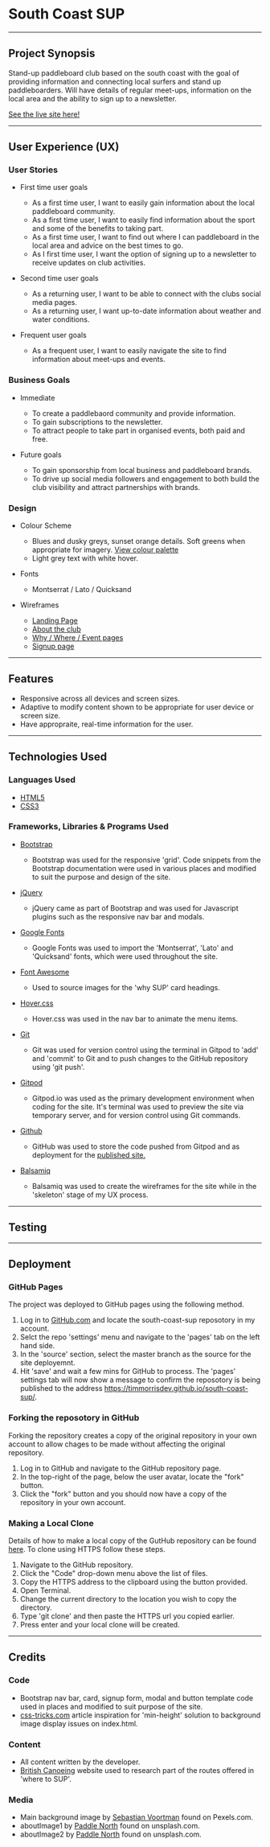 # South Coast SUP
___

## Project Synopsis


Stand-up paddleboard club based on the south coast with the goal of providing information and connecting local surfers and stand up paddleboarders. 
Will have details of regular meet-ups, information on the local area and the ability to sign up to a newsletter. 

[See the live site here!](https://timmorrisdev.github.io/south-coast-sup/)

___
## User Experience (UX)

### User Stories

- First time user goals
    - As a first time user, I want to easily gain information about the local paddleboard community.
    - As a first time user, I want to easily find information about the sport and some of the benefits to taking part.
    - As a first time user, I want to find out where I can paddleboard in the local area and advice on the best times to go.
    - As I first time user, I want the option of signing up to a newsletter to receive updates on club activities.

- Second time user goals
    - As a returning user, I want to be able to connect with the clubs social media pages.
    - As a returning user, I want up-to-date information about weather and water conditions.

- Frequent user goals
    - As a frequent user, I want to easily navigate the site to find information about meet-ups and events.

### Business Goals

- Immediate
    - To create a paddlebaord community and provide information.
    - To gain subscriptions to the newsletter.
    - To attract people to take part in organised events, both paid and free.

- Future goals
    - To gain sponsorship  from local business and paddleboard brands.
    - To drive up social media followers and engagement to both build the club visibility and attract partnerships with brands. 

### Design

- Colour Scheme
    - Blues and dusky greys, sunset orange details. Soft greens when appropriate for imagery. [View colour palette](https://github.com/TimMorrisDev/south-coast-sup/blob/master/assets/images/SurfSUP3.png)
    - Light grey text with white hover.

- Fonts
    - Montserrat / Lato / Quicksand

- Wireframes
    - [Landing Page](https://github.com/TimMorrisDev/south-coast-sup/blob/master/assets/wireframes/Landing%20Page.png)
    - [About the club](https://github.com/TimMorrisDev/south-coast-sup/blob/master/assets/wireframes/About.png)
    - [Why / Where / Event pages](https://github.com/TimMorrisDev/south-coast-sup/blob/master/assets/wireframes/Why_%20_%20Where%20_%20Events%20pages.png)
    - [Signup page](https://github.com/TimMorrisDev/south-coast-sup/blob/master/assets/wireframes/Signup.png)


___
## Features
- Responsive across all devices and screen sizes.
- Adaptive to modify content shown to be appropriate for user device or screen size.
- Have appropraite, real-time information for the user.


___
## Technologies Used
### Languages Used
- [HTML5](https://en.wikipedia.org/wiki/HTML5)
- [CSS3](https://en.wikipedia.org/wiki/CSS)

### Frameworks, Libraries & Programs Used
- [Bootstrap](https://getbootstrap.com/docs/4.5/getting-started/introduction/)
    - Bootstrap was used for the responsive 'grid'. Code snippets from the Bootstrap documentation were used in various places and modified to suit the purpose and design of the site.
- [jQuery](https://jquery.com/)
    - jQuery came as part of Bootstrap and was used for Javascript plugins such as the responsive nav bar and modals.
- [Google Fonts](https://fonts.google.com/)
    - Google Fonts was used to import the 'Montserrat', 'Lato' and 'Quicksand' fonts, which were used throughout the site.
- [Font Awesome](https://fontawesome.com/)
    - Used to source images for the 'why SUP' card headings.
- [Hover.css](https://ianlunn.github.io/Hover/)
    - Hover.css was used in the nav bar to animate the menu items.
- [Git](https://git-scm.com/)
    - Git was used for version control using the terminal in Gitpod to 'add' and 'commit' to Git and to push changes to the GitHub repository using 'git push'.

- [Gitpod](https://gitpod.io/)
    - Gitpod.io was used as the primary development environment when coding for the site. It's terminal was used to preview the site via temporary server, and for version control using Git commands.
- [Github](https://github.com/)
    - GitHub was used to store the code pushed from Gitpod and as deployment for the [published site.](https://timmorrisdev.github.io/south-coast-sup/)
- [Balsamiq](https://balsamiq.com/)
    - Balsamiq was used to create the wireframes for the site while in the 'skeleton' stage of my UX process.

___
## Testing

___
## Deployment
### GitHub Pages
The project was deployed to GitHub pages using the following method. 
1. Log in to [GitHub.com](https://github.com/) and locate the south-coast-sup reposotory in my account.
2. Selct the repo 'settings' menu and navigate to the 'pages' tab on the left hand side.
3. In the 'source' section, select the master branch as the source for the site deployemnt. 
4. Hit 'save' and wait a few mins for GitHub to process. The 'pages' settings tab will now show a message to confirm the reposotory is being published to the address https://timmorrisdev.github.io/south-coast-sup/.

### Forking the reposotory in GitHub
Forking the repository creates a copy of the original repository in your own account to allow chages to be made without affecting the original repository.
1. Log in to GitHub and navigate to the GitHub repository page.
2. In the top-right of the page, below the user avatar, locate the "fork" button.
3. Click the "fork" button and you should now have a copy of the repository in your own account. 

### Making a Local Clone
Details of how to make a local copy of the GutHub repository can be found [here](https://docs.github.com/en/github/creating-cloning-and-archiving-repositories/cloning-a-repository). To clone using HTTPS follow these steps.
1. Navigate to the GitHub repository.
2. Click the "Code" drop-down menu above the list of files.
3. Copy the HTTPS address to the clipboard using the button provided.
4. Open Terminal.
5. Change the current directory to the location you wish to copy the directory.
6. Type 'git clone' and then paste the HTTPS url you copied earlier. 
7. Press enter and your local clone will be created. 

___
## Credits
### Code
- Bootstrap nav bar, card, signup form, modal and button template code used in places and modified to suit purpose of the site.
- [css-tricks.com](https://css-tricks.com/perfect-full-page-background-image/) article inspiration for 'min-height' solution to background image display issues on index.html.
### Content
- All content written by the developer.
- [British Canoeing](https://www.britishcanoeing.org.uk/membership) website used to research part of the routes offered in 'where to SUP'.
### Media
- Main background image by [Sebastian Voortman](https://www.pexels.com/photo/man-and-woman-boat-rowing-in-sea-during-golden-hour-165505/) found on Pexels.com.
- aboutImage1 by [Paddle North](https://unsplash.com/photos/BDK_ytyH-PA) found on unsplash.com.
- aboutImage2 by [Paddle North](https://unsplash.com/photos/FslRftM-CtM) found on unsplash.com.


